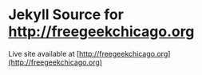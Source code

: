 # Jekyll Source for http://freegeekchicago.org
Live site available at [http://freegeekchicago.org](http://freegeekchicago.org)
